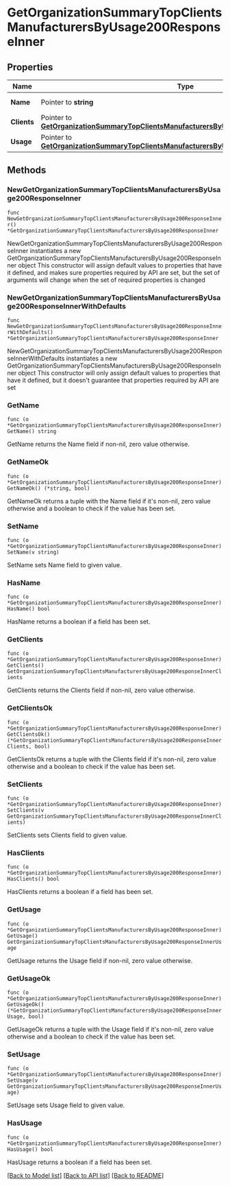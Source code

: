 # GetOrganizationSummaryTopClientsManufacturersByUsage200ResponseInner

## Properties

Name | Type | Description | Notes
------------ | ------------- | ------------- | -------------
**Name** | Pointer to **string** | Name of the manufacturer | [optional] 
**Clients** | Pointer to [**GetOrganizationSummaryTopClientsManufacturersByUsage200ResponseInnerClients**](GetOrganizationSummaryTopClientsManufacturersByUsage200ResponseInnerClients.md) |  | [optional] 
**Usage** | Pointer to [**GetOrganizationSummaryTopClientsManufacturersByUsage200ResponseInnerUsage**](GetOrganizationSummaryTopClientsManufacturersByUsage200ResponseInnerUsage.md) |  | [optional] 

## Methods

### NewGetOrganizationSummaryTopClientsManufacturersByUsage200ResponseInner

`func NewGetOrganizationSummaryTopClientsManufacturersByUsage200ResponseInner() *GetOrganizationSummaryTopClientsManufacturersByUsage200ResponseInner`

NewGetOrganizationSummaryTopClientsManufacturersByUsage200ResponseInner instantiates a new GetOrganizationSummaryTopClientsManufacturersByUsage200ResponseInner object
This constructor will assign default values to properties that have it defined,
and makes sure properties required by API are set, but the set of arguments
will change when the set of required properties is changed

### NewGetOrganizationSummaryTopClientsManufacturersByUsage200ResponseInnerWithDefaults

`func NewGetOrganizationSummaryTopClientsManufacturersByUsage200ResponseInnerWithDefaults() *GetOrganizationSummaryTopClientsManufacturersByUsage200ResponseInner`

NewGetOrganizationSummaryTopClientsManufacturersByUsage200ResponseInnerWithDefaults instantiates a new GetOrganizationSummaryTopClientsManufacturersByUsage200ResponseInner object
This constructor will only assign default values to properties that have it defined,
but it doesn't guarantee that properties required by API are set

### GetName

`func (o *GetOrganizationSummaryTopClientsManufacturersByUsage200ResponseInner) GetName() string`

GetName returns the Name field if non-nil, zero value otherwise.

### GetNameOk

`func (o *GetOrganizationSummaryTopClientsManufacturersByUsage200ResponseInner) GetNameOk() (*string, bool)`

GetNameOk returns a tuple with the Name field if it's non-nil, zero value otherwise
and a boolean to check if the value has been set.

### SetName

`func (o *GetOrganizationSummaryTopClientsManufacturersByUsage200ResponseInner) SetName(v string)`

SetName sets Name field to given value.

### HasName

`func (o *GetOrganizationSummaryTopClientsManufacturersByUsage200ResponseInner) HasName() bool`

HasName returns a boolean if a field has been set.

### GetClients

`func (o *GetOrganizationSummaryTopClientsManufacturersByUsage200ResponseInner) GetClients() GetOrganizationSummaryTopClientsManufacturersByUsage200ResponseInnerClients`

GetClients returns the Clients field if non-nil, zero value otherwise.

### GetClientsOk

`func (o *GetOrganizationSummaryTopClientsManufacturersByUsage200ResponseInner) GetClientsOk() (*GetOrganizationSummaryTopClientsManufacturersByUsage200ResponseInnerClients, bool)`

GetClientsOk returns a tuple with the Clients field if it's non-nil, zero value otherwise
and a boolean to check if the value has been set.

### SetClients

`func (o *GetOrganizationSummaryTopClientsManufacturersByUsage200ResponseInner) SetClients(v GetOrganizationSummaryTopClientsManufacturersByUsage200ResponseInnerClients)`

SetClients sets Clients field to given value.

### HasClients

`func (o *GetOrganizationSummaryTopClientsManufacturersByUsage200ResponseInner) HasClients() bool`

HasClients returns a boolean if a field has been set.

### GetUsage

`func (o *GetOrganizationSummaryTopClientsManufacturersByUsage200ResponseInner) GetUsage() GetOrganizationSummaryTopClientsManufacturersByUsage200ResponseInnerUsage`

GetUsage returns the Usage field if non-nil, zero value otherwise.

### GetUsageOk

`func (o *GetOrganizationSummaryTopClientsManufacturersByUsage200ResponseInner) GetUsageOk() (*GetOrganizationSummaryTopClientsManufacturersByUsage200ResponseInnerUsage, bool)`

GetUsageOk returns a tuple with the Usage field if it's non-nil, zero value otherwise
and a boolean to check if the value has been set.

### SetUsage

`func (o *GetOrganizationSummaryTopClientsManufacturersByUsage200ResponseInner) SetUsage(v GetOrganizationSummaryTopClientsManufacturersByUsage200ResponseInnerUsage)`

SetUsage sets Usage field to given value.

### HasUsage

`func (o *GetOrganizationSummaryTopClientsManufacturersByUsage200ResponseInner) HasUsage() bool`

HasUsage returns a boolean if a field has been set.


[[Back to Model list]](../README.md#documentation-for-models) [[Back to API list]](../README.md#documentation-for-api-endpoints) [[Back to README]](../README.md)


